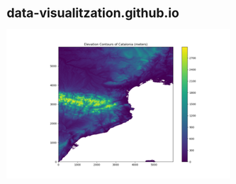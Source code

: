 # data-visualitzation.github.io

<img src="docs/assets/Elevation_contours_Catalonia.png" alt="Texto alternativo" width="800">
